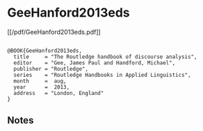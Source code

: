 # GeeHanford2013eds


[[/pdf/GeeHanford2013eds.pdf]]


```

@BOOK{GeeHanford2013eds,
  title     = "The Routledge handbook of discourse analysis",
  editor    = "Gee, James Paul and Handford, Michael",
  publisher = "Routledge",
  series    = "Routledge Handbooks in Applied Linguistics",
  month     =  aug,
  year      =  2013,
  address   = "London, England"
}

```




## Notes

